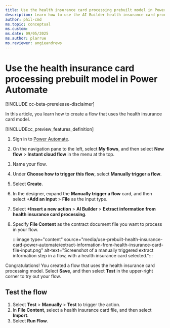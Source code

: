 ```yaml
---
title: Use the health insurance card processing prebuilt model in Power Automate
description: Learn how to use the AI Builder health insurance card processing prebuilt model in Power Automate.
author: phil-cmd
ms.topic: conceptual
ms.custom: 
ms.date: 09/05/2025
ms.author: plarrue
ms.reviewer: angieandrews
---
```


# Use the health insurance card processing prebuilt model in Power Automate

[!INCLUDE cc-beta-prerelease-disclaimer]

In this article, you learn how to create a flow that uses the health insurance card model.

[!INCLUDEcc_preview_features_definition]

1. Sign in to [Power Automate](https://make.powerautomate.com/).
1. On the navigation pane to the left, select **My flows**, and then select **New flow** > **Instant cloud flow** in the menu at the top.
1. Name your flow.
1. Under **Choose how to trigger this flow**, select **Manually trigger a flow**.
1. Select **Create**.
1. In the designer, expand the **Manually trigger a flow** card, and then select **+Add an input** > **File** as the input type.
1. Select **+Insert a new action** > **AI Builder** > **Extract information from health insurance card processing**.
1. Specify **File Content** as the contract document file you want to process in your flow.

    :::image type="content" source="media/use-prebuilt-health-insurance-card-power-automate/extract-information-from-health-insurance-card-file-input.png" alt-text="Screenshot of a manually triggered extract information step in a flow, with a health insurance card selected.":::

Congratulations! You created a flow that uses the health insurance card processing model. Select **Save**, and then select **Test** in the upper-right corner to try out your flow.

## Test the flow

1. Select **Test** > **Manually** > **Test** to trigger the action.
1. In **File Content**, select a health insurance card file, and then select **Import**.
1. Select **Run Flow**.
